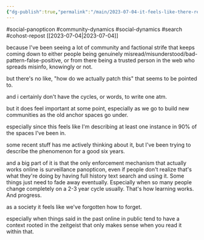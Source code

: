 ```yaml
---
{"dg-publish":true,"permalink":"/main/2023-07-04-it-feels-like-there-really-needs-to-be-a-so-your-web-of-trust-had-a-propagating-error-what-do/"}
---
```


#social-panopticon #community-dynamics #social-dynamics #search #cohost-repost
[[2023-07-04\|2023-07-04]]

because I've been seeing a lot of community and factional strife that keeps coming down to either people being genuinely misread/misunderstood/bad-pattern-false-positive, or from there being a trusted person in the web who spreads misinfo, knowingly or not.

but there's no like, "how do we actually patch this" that seems to be pointed to.

and i certainly don't have the cycles, or words, to write one atm.

but it does feel important at some point, especially as we go to build new communities as the old anchor spaces go under.

especially since this feels like I'm describing at least one instance in 90% of the spaces I've been in.

some recent stuff has me actively thinking about it, but I've been trying to describe the phenomenon for a good six years.

and a big part of it is that the only enforcement mechanism that actually works online is surveillance panopticon, even if people don't realize that's what they're doing by having full history text search and using it.  Some things just need to fade away eventually.  Especially when so many people change completely on a 2-3 year cycle usually.  That's how learning works.  And progress.

as a society it feels like we've forgotten how to forget.

especially when things said in the past online in public tend to have a context rooted in the zeitgeist that only makes sense when you read it within that.